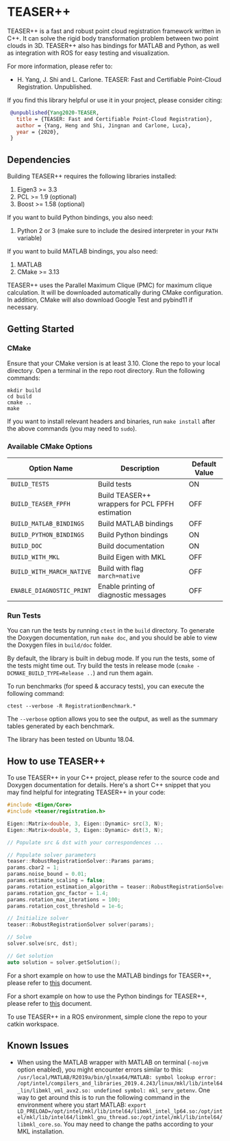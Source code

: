 # TEASER++
TEASER++ is a fast and robust point cloud registration framework written in C++. It can solve the rigid body transformation problem between two point clouds in 3D. TEASER++ also has bindings for MATLAB and Python, as well as integration with ROS for easy testing and visualization.   

For more information, please refer to:
- H. Yang, J. Shi and L. Carlone. TEASER: Fast and Certifiable Point-Cloud Registration. Unpublished.

If you find this library helpful or use it in your project, please consider citing:
```bibtex
 @unpublished{Yang2020-TEASER,
   title = {TEASER: Fast and Certifiable Point-Cloud Registration},
   author = {Yang, Heng and Shi, Jingnan and Carlone, Luca},
   year = {2020},
 }
```

## Dependencies
Building TEASER++ requires the following libraries installed: 
1. Eigen3 >= 3.3
2. PCL >= 1.9 (optional)
3. Boost >= 1.58 (optional)

If you want to build Python bindings, you also need:
1. Python 2 or 3 (make sure to include the desired interpreter in your `PATH` variable)

If you want to build MATLAB bindings, you also need:
1. MATLAB 
2. CMake >= 3.13

TEASER++ uses the Parallel Maximum Clique (PMC) for maximum clique calculation. It will be downloaded automatically during CMake configuration. In addition, CMake will also download Google Test and pybind11 if necessary.

## Getting Started
### CMake
Ensure that your CMake version is at least 3.10. Clone the repo to your local directory. Open a terminal in the repo root directory. Run the following commands:
```shell
mkdir build
cd build
cmake ..
make
```
If you want to install relevant headers and binaries, run `make install` after the above commands (you may need to `sudo`).

### Available CMake Options

| Option Name            | Description         | Default Value |
|------------------------|---------------------|---------------|
|`BUILD_TESTS`             | Build tests         |  ON           |
|`BUILD_TEASER_FPFH`       | Build TEASER++ wrappers for PCL FPFH estimation | OFF |
|`BUILD_MATLAB_BINDINGS`   | Build MATLAB bindings | OFF |
|`BUILD_PYTHON_BINDINGS`  | Build Python bindings | ON |
|`BUILD_DOC` | Build documentation   | ON |
|`BUILD_WITH_MKL`| Build Eigen with MKL  |  OFF|
|`BUILD_WITH_MARCH_NATIVE`| Build with flag `march=native` | OFF |
|`ENABLE_DIAGNOSTIC_PRINT`| Enable printing of diagnostic messages | OFF |

### Run Tests
You can run the tests by running `ctest` in the `build` directory. To generate the Doxygen documentation, run `make doc`, and you should be able to view the Doxygen files in `build/doc` folder. 

By default, the library is built in debug mode. If you run the tests, some of the tests might time out. Try build the tests in release mode (`cmake -DCMAKE_BUILD_TYPE=Release ..`) and run them again.

To run benchmarks (for speed & accuracy tests), you can execute the following command:
```shell
ctest --verbose -R RegistrationBenchmark.*
```
The `--verbose` option allows you to see the output, as well as the summary tables generated by each benchmark.

The library has been tested on Ubuntu 18.04. 

## How to use TEASER++
To use TEASER++ in your C++ project, please refer to the source code and Doxygen documentation for details. Here's a short C++ snippet that you may find helpful for integrating TEASER++ in your code:
```c++
#include <Eigen/Core>
#include <teaser/registration.h>

Eigen::Matrix<double, 3, Eigen::Dynamic> src(3, N);
Eigen::Matrix<double, 3, Eigen::Dynamic> dst(3, N);

// Populate src & dst with your correspondences ...

// Populate solver parameters
teaser::RobustRegistrationSolver::Params params;
params.cbar2 = 1;
params.noise_bound = 0.01;
params.estimate_scaling = false;
params.rotation_estimation_algorithm = teaser::RobustRegistrationSolver::ROTATION_ESTIMATION_ALGORITHM::GNC_TLS;
params.rotation_gnc_factor = 1.4;
params.rotation_max_iterations = 100;
params.rotation_cost_threshold = 1e-6;

// Initialize solver
teaser::RobustRegistrationSolver solver(params);

// Solve
solver.solve(src, dst);

// Get solution
auto solution = solver.getSolution();
```

For a short example on how to use the MATLAB bindings for TEASER++, please refer to [this](matlab/README.md) document.

For a short example on how to use the Python bindings for TEASER++, please refer to [this](python/README.md) document.

To use TEASER++ in a ROS environment, simple clone the repo to your catkin workspace.

## Known Issues
- When using the MATLAB wrapper with MATLAB on terminal (`-nojvm` option enabled), you might encounter errors similar to this:
`/usr/local/MATLAB/R2019a/bin/glnxa64/MATLAB: symbol lookup error: /opt/intel/compilers_and_libraries_2019.4.243/linux/mkl/lib/intel64_lin/libmkl_vml_avx2.so: undefined symbol: mkl_serv_getenv`. One way to get around this is to run the following command in the environment where you start MATLAB: 
`export LD_PRELOAD=/opt/intel/mkl/lib/intel64/libmkl_intel_lp64.so:/opt/intel/mkl/lib/intel64/libmkl_gnu_thread.so:/opt/intel/mkl/lib/intel64/libmkl_core.so`. You may need to change the paths according to your MKL installation.



